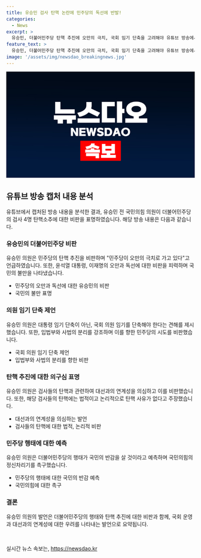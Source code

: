 ```yaml
---
title: 유승민 검사 탄핵 논란에 민주당의 독선에 반발!
categories:
  - News
excerpt: >
  유승민, 더불어민주당 탄핵 추진에 오만의 극치, 국회 임기 단축을 고려해야 유튜브 방송에서 발언, 윤석열 대통령과 이재명의 독선 비판. 또한, 박찬대 민주당 원내대표의 발언을 비판하며 입법부의 사법 영역 간섭 우려를 표명. 이재명 전 대표와 관련된 4명의 검사 탄핵은 수사, 재판 지연 의도로 해석하며 법리적, 논리적으로 탄핵 사유 부재 주장. 민주당의 행태로 인해 국민 반감 예측하며, 국회 임기 단축을 제안하고 국민의힘에 정신 차리라고 촉구함.
feature_text: >
  유승민, 더불어민주당 탄핵 추진에 오만의 극치, 국회 임기 단축을 고려해야 유튜브 방송에서 발언, 윤석열 대통령과 이재명의 독선 비판. 또한, 박찬대 민주당 원내대표의 발언을 비판하며 입법부의 사법 영역 간섭 우려를 표명. 이재명 전 대표와 관련된 4명의 검사 탄핵은 수사, 재판 지연 의도로 해석하며 법리적, 논리적으로 탄핵 사유 부재 주장. 민주당의 행태로 인해 국민 반감 예측하며, 국회 임기 단축을 제안하고 국민의힘에 정신 차리라고 촉구함.
image: '/assets/img/newsdao_breakingnews.jpg'
---
```


<p><img src="/assets/img/newsdao_breakingnews.jpg" alt="pcversion 속보" /></p>

<h2 data-ke-size="size26">유튜브 방송 캡처 내용 분석</h2>

<p data-ke-size="size16">유튜브에서 캡처된 방송 내용을 분석한 결과, 유승민 전 국민의힘 의원이 더불어민주당의 검사 4명 탄핵소추에 대한 비판을 표명하였습니다. 해당 방송 내용은 다음과 같습니다.</p>

<h3>유승민의 더불어민주당 비판</h3>

<p data-ke-size="size16">유승민 의원은 민주당의 탄핵 추진을 비판하며 "민주당이 오만의 극치로 가고 있다"고 언급하였습니다. 또한, 윤석열 대통령, 이재명의 오만과 독선에 대한 비판을 피력하며 국민의 불만을 나타냈습니다.</p>

<ul>
  <li>민주당의 오만과 독선에 대한 유승민의 비판</li>
  <li>국민의 불만 표명</li>
</ul>

<h3>의원 임기 단축 제언</h3>

<p data-ke-size="size16">유승민 의원은 대통령 임기 단축이 아닌, 국회 의원 임기를 단축해야 한다는 견해를 제시했습니다. 또한, 입법부와 사법의 분리를 강조하며 이를 향한 민주당의 시도를 비판했습니다.</p>

<ul>
  <li>국회 의원 임기 단축 제언</li>
  <li>입법부와 사법의 분리를 향한 비판</li>
</ul>

<h3>탄핵 추진에 대한 의구심 표명</h3>

<p data-ke-size="size16">유승민 의원은 검사들의 탄핵과 관련하여 대선과의 연계성을 의심하고 이를 비판했습니다. 또한, 해당 검사들의 탄핵에는 법적이고 논리적으로 탄핵 사유가 없다고 주장했습니다.</p>

<ul>
  <li>대선과의 연계성을 의심하는 발언</li>
  <li>검사들의 탄핵에 대한 법적, 논리적 비판</li>
</ul>

<h3>민주당 행태에 대한 예측</h3>

<p data-ke-size="size16">유승민 의원은 더불어민주당의 행태가 국민의 반감을 살 것이라고 예측하며 국민의힘의 정신차리기를 촉구했습니다.</p>

<ul>
  <li>민주당의 행태에 대한 국민의 반감 예측</li>
  <li>국민의힘에 대한 촉구</li>
</ul>

<h3>결론</h3>

<p data-ke-size="size16">유승민 의원의 발언은 더불어민주당의 행태와 탄핵 추진에 대한 비판과 함께, 국회 운영과 대선과의 연계성에 대한 우려를 나타내는 발언으로 요약됩니다.</p>

<p data-ke-size="size16">&nbsp;</p>
실시간 뉴스 속보는, <a href="https://newsdao.kr" rel="dofollow">https://newsdao.kr</a>



